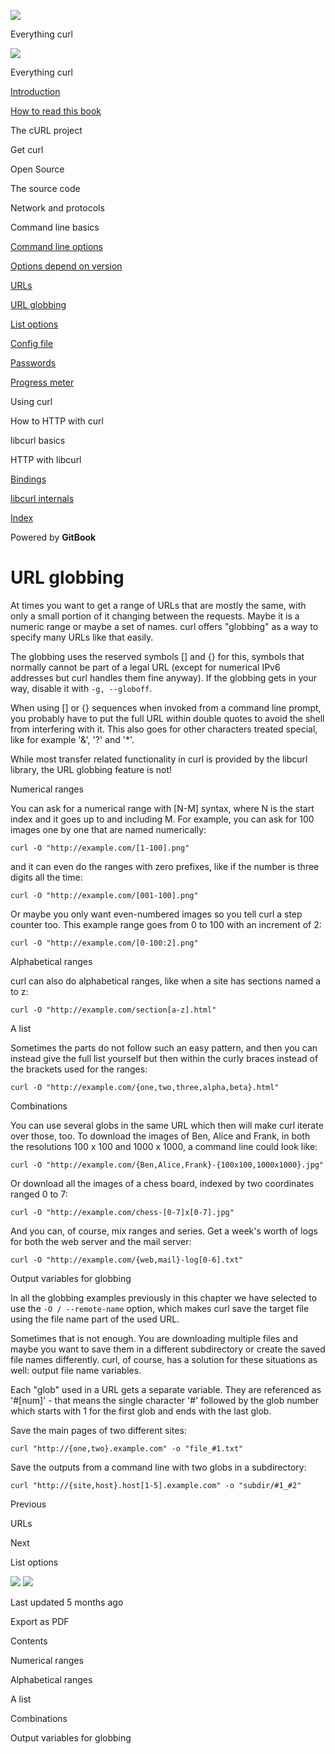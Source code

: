 <a href="../index.html" class="link-a079aa82--primary-53a25e66--logoLink-10d08504"></a>

<img src="https://gblobscdn.gitbook.com/orgs%2F-LxuH0qSm4xO9nWfEBlB%2Favatar.png?alt=media" class="image-67b14f24--avatar-1c1d03ec" />

<span class="text-4505230f--UIH400-4e41e82a--textContentFamily-49a318e1--spaceNameText-677c2969">Everything curl</span>

<a href="../index.html" class="link-a079aa82--primary-53a25e66--logoLink-10d08504"></a>

<img src="https://gblobscdn.gitbook.com/orgs%2F-LxuH0qSm4xO9nWfEBlB%2Favatar.png?alt=media" class="image-67b14f24--avatar-1c1d03ec" />

<span class="text-4505230f--UIH400-4e41e82a--textContentFamily-49a318e1--spaceNameText-677c2969">Everything curl</span>

<a href="../index.html" class="navButton-94f2579c--navButtonClickable-161b88ca"><span class="text-4505230f--UIH300-2063425d--textContentFamily-49a318e1--navButtonLabel-14a4968f">Introduction</span></a>

<a href="../how-to-read.html" class="navButton-94f2579c--navButtonClickable-161b88ca"><span class="text-4505230f--UIH300-2063425d--textContentFamily-49a318e1--navButtonLabel-14a4968f">How to read this book</span></a>

<span class="text-4505230f--UIH300-2063425d--textContentFamily-49a318e1--navButtonLabel-14a4968f">The cURL project</span>

<span class="text-4505230f--UIH300-2063425d--textContentFamily-49a318e1--navButtonLabel-14a4968f">Get curl</span>

<span class="text-4505230f--UIH300-2063425d--textContentFamily-49a318e1--navButtonLabel-14a4968f">Open Source</span>

<span class="text-4505230f--UIH300-2063425d--textContentFamily-49a318e1--navButtonLabel-14a4968f">The source code</span>

<span class="text-4505230f--UIH300-2063425d--textContentFamily-49a318e1--navButtonLabel-14a4968f">Network and protocols</span>

<span class="text-4505230f--UIH300-2063425d--textContentFamily-49a318e1--navButtonLabel-14a4968f">Command line basics</span>

<a href="options.html" class="navButton-94f2579c--pageItemWithChildrenNested-2c5d8183--navButtonClickable-161b88ca"><span class="text-4505230f--UIH300-2063425d--textContentFamily-49a318e1--navButtonLabel-14a4968f">Command line options</span></a>

<a href="versions.html" class="navButton-94f2579c--pageItemWithChildrenNested-2c5d8183--navButtonClickable-161b88ca"><span class="text-4505230f--UIH300-2063425d--textContentFamily-49a318e1--navButtonLabel-14a4968f">Options depend on version</span></a>

<a href="urls.html" class="navButton-94f2579c--pageItemWithChildrenNested-2c5d8183--navButtonClickable-161b88ca"><span class="text-4505230f--UIH300-2063425d--textContentFamily-49a318e1--navButtonLabel-14a4968f">URLs</span></a>

<a href="globbing.html" class="navButton-94f2579c--pageItemWithChildrenNested-2c5d8183--navButtonClickable-161b88ca--navButtonOpened-6a88552e"><span class="text-4505230f--UIH300-2063425d--textContentFamily-49a318e1--navButtonLabel-14a4968f">URL globbing</span></a>

<a href="listopts.html" class="navButton-94f2579c--pageItemWithChildrenNested-2c5d8183--navButtonClickable-161b88ca"><span class="text-4505230f--UIH300-2063425d--textContentFamily-49a318e1--navButtonLabel-14a4968f">List options</span></a>

<a href="configfile.html" class="navButton-94f2579c--pageItemWithChildrenNested-2c5d8183--navButtonClickable-161b88ca"><span class="text-4505230f--UIH300-2063425d--textContentFamily-49a318e1--navButtonLabel-14a4968f">Config file</span></a>

<a href="passwords.html" class="navButton-94f2579c--pageItemWithChildrenNested-2c5d8183--navButtonClickable-161b88ca"><span class="text-4505230f--UIH300-2063425d--textContentFamily-49a318e1--navButtonLabel-14a4968f">Passwords</span></a>

<a href="progressmeter.html" class="navButton-94f2579c--pageItemWithChildrenNested-2c5d8183--navButtonClickable-161b88ca"><span class="text-4505230f--UIH300-2063425d--textContentFamily-49a318e1--navButtonLabel-14a4968f">Progress meter</span></a>

<span class="text-4505230f--UIH300-2063425d--textContentFamily-49a318e1--navButtonLabel-14a4968f">Using curl</span>

<span class="text-4505230f--UIH300-2063425d--textContentFamily-49a318e1--navButtonLabel-14a4968f">How to HTTP with curl</span>

<span class="text-4505230f--UIH300-2063425d--textContentFamily-49a318e1--navButtonLabel-14a4968f">libcurl basics</span>

<span class="text-4505230f--UIH300-2063425d--textContentFamily-49a318e1--navButtonLabel-14a4968f">HTTP with libcurl</span>

<a href="../bindings.html" class="navButton-94f2579c--navButtonClickable-161b88ca"><span class="text-4505230f--UIH300-2063425d--textContentFamily-49a318e1--navButtonLabel-14a4968f">Bindings</span></a>

<a href="../internals.html" class="navButton-94f2579c--navButtonClickable-161b88ca"><span class="text-4505230f--UIH300-2063425d--textContentFamily-49a318e1--navButtonLabel-14a4968f">libcurl internals</span></a>

<a href="../bookindex.html" class="navButton-94f2579c--navButtonClickable-161b88ca"><span class="text-4505230f--UIH300-2063425d--textContentFamily-49a318e1--navButtonLabel-14a4968f">Index</span></a>

<a href="https://www.gitbook.com/?utm_source=content&amp;utm_medium=trademark&amp;utm_campaign=curl-1" class="reset-3c756112--trademark-a8da4b94"></a>

<span class="text-4505230f--TextH200-a3425406--textUIFamily-5ebd8e40">Powered by **GitBook**</span>

<span class="text-4505230f--DisplayH900-bfb998fa--textContentFamily-49a318e1">URL globbing</span>
=================================================================================================

<span class="text-4505230f--UIH300-2063425d--textUIFamily-5ebd8e40--text-8ee2c8b2"></span>

<span class="text-4505230f--UIH300-2063425d--textUIFamily-5ebd8e40--text-8ee2c8b2"></span>

<span class="text-4505230f--TextH400-3033861f--textContentFamily-49a318e1"><span data-key="4989f73cee9642b8b5056a1e9e55f2bb"><span data-offset-key="4989f73cee9642b8b5056a1e9e55f2bb:0">At times you want to get a range of URLs that are mostly the same, with only a small portion of it changing between the requests. Maybe it is a numeric range or maybe a set of names. curl offers "globbing" as a way to specify many URLs like that easily.</span></span></span>

<span class="text-4505230f--TextH400-3033861f--textContentFamily-49a318e1"><span data-key="55465165286f4271996e85b388561a6c"><span data-offset-key="55465165286f4271996e85b388561a6c:0">The globbing uses the reserved symbols \[\] and {} for this, symbols that normally cannot be part of a legal URL (except for numerical IPv6 addresses but curl handles them fine anyway). If the globbing gets in your way, disable it with </span><span data-offset-key="55465165286f4271996e85b388561a6c:1">`-g, --globoff`</span><span data-offset-key="55465165286f4271996e85b388561a6c:2">.</span></span></span>

<span class="text-4505230f--TextH400-3033861f--textContentFamily-49a318e1"><span data-key="54bdf47fe35e4ae6a37d0632f5b17bec"><span data-offset-key="54bdf47fe35e4ae6a37d0632f5b17bec:0">When using \[\] or {} sequences when invoked from a command line prompt, you probably have to put the full URL within double quotes to avoid the shell from interfering with it. This also goes for other characters treated special, like for example '&', '?' and '\*'.</span></span></span>

<span class="text-4505230f--TextH400-3033861f--textContentFamily-49a318e1"><span data-key="30a31a48ee1c48208f121cd114358b4e"><span data-offset-key="30a31a48ee1c48208f121cd114358b4e:0">While most transfer related functionality in curl is provided by the libcurl library, the URL globbing feature is not!</span></span></span>

<span class="text-4505230f--HeadingH700-04e1a2a3--textContentFamily-49a318e1"><span data-key="c6a27bf680ef477dbbd57759aeb2c62e"><span data-offset-key="c6a27bf680ef477dbbd57759aeb2c62e:0">Numerical ranges</span></span></span>

<span class="text-4505230f--TextH400-3033861f--textContentFamily-49a318e1"><span data-key="278329543b394db0b2254b2808155278"><span data-offset-key="278329543b394db0b2254b2808155278:0">You can ask for a numerical range with \[N-M\] syntax, where N is the start index and it goes up to and including M. For example, you can ask for 100 images one by one that are named numerically:</span></span></span>

    curl -O "http://example.com/[1-100].png"

<span class="text-4505230f--TextH400-3033861f--textContentFamily-49a318e1"><span data-key="3ad3067bf65943dc8ce08d1884777d87"><span data-offset-key="3ad3067bf65943dc8ce08d1884777d87:0">and it can even do the ranges with zero prefixes, like if the number is three digits all the time:</span></span></span>

    curl -O "http://example.com/[001-100].png"

<span class="text-4505230f--TextH400-3033861f--textContentFamily-49a318e1"><span data-key="bb2b5654b24c4e1487b13a5ed767a5d7"><span data-offset-key="bb2b5654b24c4e1487b13a5ed767a5d7:0">Or maybe you only want even-numbered images so you tell curl a step counter too. This example range goes from 0 to 100 with an increment of 2:</span></span></span>

    curl -O "http://example.com/[0-100:2].png"

<span class="text-4505230f--HeadingH700-04e1a2a3--textContentFamily-49a318e1"><span data-key="4b5321ea3e274d39a9720a5c89d8bad2"><span data-offset-key="4b5321ea3e274d39a9720a5c89d8bad2:0">Alphabetical ranges</span></span></span>

<span class="text-4505230f--TextH400-3033861f--textContentFamily-49a318e1"><span data-key="a9fe2836bc06496faa8599f38e0026ee"><span data-offset-key="a9fe2836bc06496faa8599f38e0026ee:0">curl can also do alphabetical ranges, like when a site has sections named a to z:</span></span></span>

    curl -O "http://example.com/section[a-z].html"

<span class="text-4505230f--HeadingH700-04e1a2a3--textContentFamily-49a318e1"><span data-key="1d00a70b5252439c8d5cb04ca063d892"><span data-offset-key="1d00a70b5252439c8d5cb04ca063d892:0">A list</span></span></span>

<span class="text-4505230f--TextH400-3033861f--textContentFamily-49a318e1"><span data-key="5e7fd97e2f6347bd9e9c9f0c8453ec7f"><span data-offset-key="5e7fd97e2f6347bd9e9c9f0c8453ec7f:0">Sometimes the parts do not follow such an easy pattern, and then you can instead give the full list yourself but then within the curly braces instead of the brackets used for the ranges:</span></span></span>

    curl -O "http://example.com/{one,two,three,alpha,beta}.html"

<span class="text-4505230f--HeadingH700-04e1a2a3--textContentFamily-49a318e1"><span data-key="2330b2c1ecb24dfbbe9709e3140559eb"><span data-offset-key="2330b2c1ecb24dfbbe9709e3140559eb:0">Combinations</span></span></span>

<span class="text-4505230f--TextH400-3033861f--textContentFamily-49a318e1"><span data-key="6fb85d60b25b4f3498577694b242873f"><span data-offset-key="6fb85d60b25b4f3498577694b242873f:0">You can use several globs in the same URL which then will make curl iterate over those, too. To download the images of Ben, Alice and Frank, in both the resolutions 100 x 100 and 1000 x 1000, a command line could look like:</span></span></span>

    curl -O "http://example.com/{Ben,Alice,Frank}-{100x100,1000x1000}.jpg"

<span class="text-4505230f--TextH400-3033861f--textContentFamily-49a318e1"><span data-key="719aa0e904cb4b40a06baf1fd3ca9248"><span data-offset-key="719aa0e904cb4b40a06baf1fd3ca9248:0">Or download all the images of a chess board, indexed by two coordinates ranged 0 to 7:</span></span></span>

    curl -O "http://example.com/chess-[0-7]x[0-7].jpg"

<span class="text-4505230f--TextH400-3033861f--textContentFamily-49a318e1"><span data-key="7c16cfb985de4d649607119efcfe428d"><span data-offset-key="7c16cfb985de4d649607119efcfe428d:0">And you can, of course, mix ranges and series. Get a week's worth of logs for both the web server and the mail server:</span></span></span>

    curl -O "http://example.com/{web,mail}-log[0-6].txt"

<span class="text-4505230f--HeadingH700-04e1a2a3--textContentFamily-49a318e1"><span data-key="c00f95e51b15449589c8e190c9e2dae1"><span data-offset-key="c00f95e51b15449589c8e190c9e2dae1:0">Output variables for globbing</span></span></span>

<span class="text-4505230f--TextH400-3033861f--textContentFamily-49a318e1"><span data-key="88dc39fa21ba4f00a244c1d74154696d"><span data-offset-key="88dc39fa21ba4f00a244c1d74154696d:0">In all the globbing examples previously in this chapter we have selected to use the </span><span data-offset-key="88dc39fa21ba4f00a244c1d74154696d:1">`-O / --remote-name`</span><span data-offset-key="88dc39fa21ba4f00a244c1d74154696d:2"> option, which makes curl save the target file using the file name part of the used URL.</span></span></span>

<span class="text-4505230f--TextH400-3033861f--textContentFamily-49a318e1"><span data-key="5f0fbcdf48154969814b029e002acb9b"><span data-offset-key="5f0fbcdf48154969814b029e002acb9b:0">Sometimes that is not enough. You are downloading multiple files and maybe you want to save them in a different subdirectory or create the saved file names differently. curl, of course, has a solution for these situations as well: output file name variables.</span></span></span>

<span class="text-4505230f--TextH400-3033861f--textContentFamily-49a318e1"><span data-key="1ff8c84ffd3d43a1bdae65f1a19bf2db"><span data-offset-key="1ff8c84ffd3d43a1bdae65f1a19bf2db:0">Each "glob" used in a URL gets a separate variable. They are referenced as '\#\[num\]' - that means the single character '\#' followed by the glob number which starts with 1 for the first glob and ends with the last glob.</span></span></span>

<span class="text-4505230f--TextH400-3033861f--textContentFamily-49a318e1"><span data-key="7f7eb41291864b019e108b53170e7a3f"><span data-offset-key="7f7eb41291864b019e108b53170e7a3f:0">Save the main pages of two different sites:</span></span></span>

    curl "http://{one,two}.example.com" -o "file_#1.txt"

<span class="text-4505230f--TextH400-3033861f--textContentFamily-49a318e1"><span data-key="e8676c8dbc6e413983e61a9cb43dc8e1"><span data-offset-key="e8676c8dbc6e413983e61a9cb43dc8e1:0">Save the outputs from a command line with two globs in a subdirectory:</span></span></span>

    curl "http://{site,host}.host[1-5].example.com" -o "subdir/#1_#2"

<a href="urls.html" class="reset-3c756112--card-6570f064--whiteCard-fff091a4--cardPrevious-56a5e674"></a>

<span class="text-4505230f--TextH200-a3425406--textContentFamily-49a318e1">Previous</span>

<span class="text-4505230f--UIH400-4e41e82a--textContentFamily-49a318e1">URLs</span>

<a href="listopts.html" class="reset-3c756112--card-6570f064--whiteCard-fff091a4--cardNext-19241c42"></a>

<span class="text-4505230f--TextH200-a3425406--textContentFamily-49a318e1">Next</span>

<span class="text-4505230f--UIH400-4e41e82a--textContentFamily-49a318e1">List options</span>

<img src="https://avatars1.githubusercontent.com/u/965580?v=4" class="image-67b14f24--avatar-1c1d03ec" />

<img src="https://avatars.githubusercontent.com/u/66654881?v=4" class="image-67b14f24--avatar-1c1d03ec" />

<span class="text-4505230f--TextH200-a3425406--textContentFamily-49a318e1">Last updated 5 months ago</span>

<span class="text-4505230f--UIH300-2063425d--textUIFamily-5ebd8e40">Export as PDF</span>

<span class="text-4505230f--InfoH100-1e92e1d1--textContentFamily-49a318e1">Contents</span>

<a href="globbing.html#numerical-ranges" class="reset-3c756112--menuItem-aa02f6ec--menuItemLight-757d5235--menuItemInline-173bdf97--pageTocItem-f4427024"></a>

<span class="text-4505230f--UIH300-2063425d--textContentFamily-49a318e1"><span class="text-4505230f--UIH200-50ead35f--textContentFamily-49a318e1">Numerical ranges</span></span>

<a href="globbing.html#alphabetical-ranges" class="reset-3c756112--menuItem-aa02f6ec--menuItemLight-757d5235--menuItemInline-173bdf97--pageTocItem-f4427024"></a>

<span class="text-4505230f--UIH300-2063425d--textContentFamily-49a318e1"><span class="text-4505230f--UIH200-50ead35f--textContentFamily-49a318e1">Alphabetical ranges</span></span>

<a href="globbing.html#a-list" class="reset-3c756112--menuItem-aa02f6ec--menuItemLight-757d5235--menuItemInline-173bdf97--pageTocItem-f4427024"></a>

<span class="text-4505230f--UIH300-2063425d--textContentFamily-49a318e1"><span class="text-4505230f--UIH200-50ead35f--textContentFamily-49a318e1">A list</span></span>

<a href="globbing.html#combinations" class="reset-3c756112--menuItem-aa02f6ec--menuItemLight-757d5235--menuItemInline-173bdf97--pageTocItem-f4427024"></a>

<span class="text-4505230f--UIH300-2063425d--textContentFamily-49a318e1"><span class="text-4505230f--UIH200-50ead35f--textContentFamily-49a318e1">Combinations</span></span>

<a href="globbing.html#output-variables-for-globbing" class="reset-3c756112--menuItem-aa02f6ec--menuItemLight-757d5235--menuItemInline-173bdf97--pageTocItem-f4427024"></a>

<span class="text-4505230f--UIH300-2063425d--textContentFamily-49a318e1"><span class="text-4505230f--UIH200-50ead35f--textContentFamily-49a318e1">Output variables for globbing</span></span>
